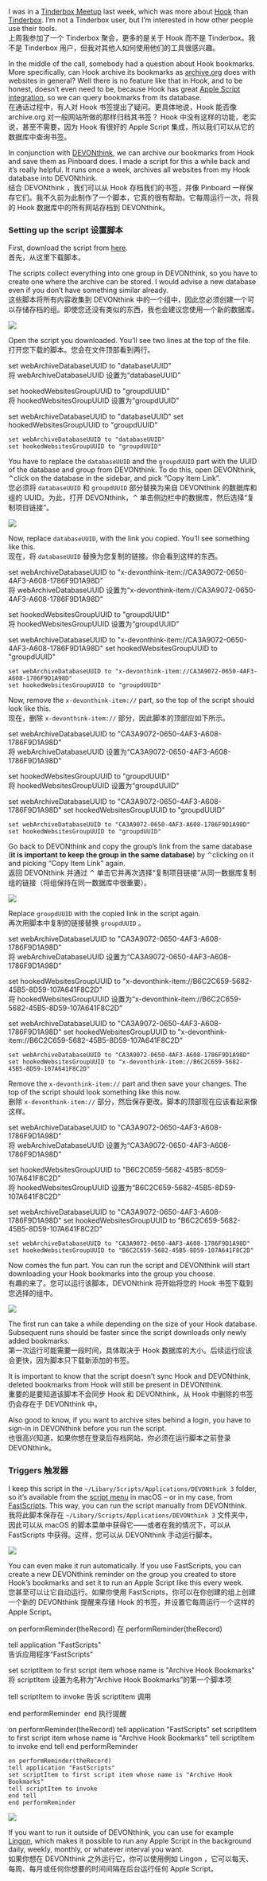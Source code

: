 I was in a [Tinderbox Meetup](https://vimeo.com/679537458) last week, which was more about [Hook](https://hookproductivity.com/) than [Tinderbox](https://www.eastgate.com/Tinderbox/). I’m not a Tinderbox user, but I’m interested in how other people use their tools.  
上周我参加了一个 Tinderbox 聚会，更多的是关于 Hook 而不是 Tinderbox。我不是 Tinderbox 用户，但我对其他人如何使用他们的工具很感兴趣。

In the middle of the call, somebody had a question about Hook bookmarks. More specifically, can Hook archive its bookmarks as [archive.org](https://archive.org/) does with websites in general? Well there is no feature like that in Hook, and to be honest, doesn’t even need to be, because Hook has great [Apple Script integration](https://hookproductivity.com/help/automation/hooks-applescript-dictionary/), so we can query bookmarks from its database.  
在通话过程中，有人对 Hook 书签提出了疑问。更具体地说，Hook 能否像 archive.org 对一般网站所做的那样归档其书签？ Hook 中没有这样的功能，老实说，甚至不需要，因为 Hook 有很好的 Apple Script 集成，所以我们可以从它的数据库中查询书签。

In conjunction with [DEVONthink](https://www.devontechnologies.com/apps/devonthink), we can archive our bookmarks from Hook and save them as Pinboard does. I made a script for this a while back and it’s really helpful. It runs once a week, archives all websites from my Hook database into DEVONthink.  
结合 DEVONthink ，我们可以从 Hook 存档我们的书签，并像 Pinboard 一样保存它们。我不久前为此制作了一个脚本，它真的很有帮助。它每周运行一次，将我的 Hook 数据库中的所有网站存档到 DEVONthink。

### Setting up the script 设置脚本

First, download the script from [here](https://decoding.io/wp-content/uploads/2022/02/Archive-Hook-Bookmarks.zip).  
首先，从这里下载脚本。

The scripts collect everything into one group in DEVONthink, so you have to create one where the archive can be stored. I would advise a new database even if you don’t have something similar already.  
这些脚本将所有内容收集到 DEVONthink 中的一个组中，因此您必须创建一个可以存储存档的组。即使您还没有类似的东西，我也会建议您使用一个新的数据库。

![](https://decoding.io/wp-content/uploads/2022/02/Screen-Shot-2022-02-23-at-17.02.29.png)

Open the script you downloaded. You’ll see two lines at the top of the file.  
打开您下载的脚本。您会在文件顶部看到两行。

set webArchiveDatabaseUUID to "databaseUUID"  
将 webArchiveDatabaseUUID 设置为“databaseUUID”

set hookedWebsitesGroupUUID to "groupdUUID"  
将 hookedWebsitesGroupUUID 设置为“groupdUUID”

set webArchiveDatabaseUUID to "databaseUUID" set hookedWebsitesGroupUUID to "groupdUUID"

```
set webArchiveDatabaseUUID to "databaseUUID"
set hookedWebsitesGroupUUID to "groupdUUID"

```

You have to replace the `databaseUUID` and the `groupdUUID` part with the UUID of the database and group from DEVONthink. To do this, open DEVONthink, ⌃click on the database in the sidebar, and pick “Copy Item Link”.  
您必须将 `databaseUUID` 和 `groupdUUID` 部分替换为来自 DEVONthink 的数据库和组的 UUID。为此，打开 DEVONthink，⌃ 单击侧边栏中的数据库，然后选择“复制项目链接”。

![](https://decoding.io/wp-content/uploads/2022/02/Screen-Shot-2022-02-23-at-17.03.28.png)

Now, replace `databaseUUID`, with the link you copied. You’ll see something like this.  
现在，将 `databaseUUID` 替换为您复制的链接。你会看到这样的东西。

set webArchiveDatabaseUUID to "x-devonthink-item://CA3A9072-0650-4AF3-A608-1786F9D1A98D"  
将 webArchiveDatabaseUUID 设置为“x-devonthink-item://CA3A9072-0650-4AF3-A608-1786F9D1A98D”

set hookedWebsitesGroupUUID to "groupdUUID"  
将 hookedWebsitesGroupUUID 设置为“groupdUUID”

set webArchiveDatabaseUUID to "x-devonthink-item://CA3A9072-0650-4AF3-A608-1786F9D1A98D" set hookedWebsitesGroupUUID to "groupdUUID"

```
set webArchiveDatabaseUUID to "x-devonthink-item://CA3A9072-0650-4AF3-A608-1786F9D1A98D"
set hookedWebsitesGroupUUID to "groupdUUID"

```

Now, remove the `x-devonthink-item://` part, so the top of the script should look like this.  
现在，删除 `x-devonthink-item://` 部分，因此脚本的顶部应如下所示。

set webArchiveDatabaseUUID to "CA3A9072-0650-4AF3-A608-1786F9D1A98D"  
将 webArchiveDatabaseUUID 设置为“CA3A9072-0650-4AF3-A608-1786F9D1A98D”

set hookedWebsitesGroupUUID to "groupdUUID"  
将 hookedWebsitesGroupUUID 设置为“groupdUUID”

set webArchiveDatabaseUUID to "CA3A9072-0650-4AF3-A608-1786F9D1A98D" set hookedWebsitesGroupUUID to "groupdUUID"

```
set webArchiveDatabaseUUID to "CA3A9072-0650-4AF3-A608-1786F9D1A98D"
set hookedWebsitesGroupUUID to "groupdUUID"

```

Go back to DEVONthink and copy the group’s link from the same database (**it is important to keep the group in the same database**) by ⌃clicking on it and picking “Copy Item Link” again.  
返回 DEVONthink 并通过 ⌃ 单击它并再次选择“复制项目链接”从同一数据库复制组的链接（将组保持在同一数据库中很重要）。

![](https://decoding.io/wp-content/uploads/2022/02/Screen-Shot-2022-02-23-at-17.15.24.png)

Replace `groupdUUID` with the copied link in the script again.  
再次用脚本中复制的链接替换 `groupdUUID` 。

set webArchiveDatabaseUUID to "CA3A9072-0650-4AF3-A608-1786F9D1A98D"  
将 webArchiveDatabaseUUID 设置为“CA3A9072-0650-4AF3-A608-1786F9D1A98D”

set hookedWebsitesGroupUUID to "x-devonthink-item://B6C2C659-5682-45B5-8D59-107A641F8C2D"  
将 hookedWebsitesGroupUUID 设置为“x-devonthink-item://B6C2C659-5682-45B5-8D59-107A641F8C2D”

set webArchiveDatabaseUUID to "CA3A9072-0650-4AF3-A608-1786F9D1A98D" set hookedWebsitesGroupUUID to "x-devonthink-item://B6C2C659-5682-45B5-8D59-107A641F8C2D"

```
set webArchiveDatabaseUUID to "CA3A9072-0650-4AF3-A608-1786F9D1A98D"
set hookedWebsitesGroupUUID to "x-devonthink-item://B6C2C659-5682-45B5-8D59-107A641F8C2D"

```

Remove the `x-devonthink-item://` part and then save your changes. The top of the script should look something like this now.  
删除 `x-devonthink-item://` 部分，然后保存更改。脚本的顶部现在应该看起来像这样。

set webArchiveDatabaseUUID to "CA3A9072-0650-4AF3-A608-1786F9D1A98D"  
将 webArchiveDatabaseUUID 设置为“CA3A9072-0650-4AF3-A608-1786F9D1A98D”

set hookedWebsitesGroupUUID to "B6C2C659-5682-45B5-8D59-107A641F8C2D"  
将 hookedWebsitesGroupUUID 设置为“B6C2C659-5682-45B5-8D59-107A641F8C2D”

set webArchiveDatabaseUUID to "CA3A9072-0650-4AF3-A608-1786F9D1A98D" set hookedWebsitesGroupUUID to "B6C2C659-5682-45B5-8D59-107A641F8C2D"

```
set webArchiveDatabaseUUID to "CA3A9072-0650-4AF3-A608-1786F9D1A98D"
set hookedWebsitesGroupUUID to "B6C2C659-5682-45B5-8D59-107A641F8C2D"

```

Now comes the fun part. You can run the script and DEVONthink will start downloading your Hook bookmarks into the group you choose.  
有趣的来了。您可以运行该脚本，DEVONthink 将开始将您的 Hook 书签下载到您选择的组中。

![](https://decoding.io/wp-content/uploads/2022/02/Screen-Shot-2022-02-23-at-17.13.24.png)

The first run can take a while depending on the size of your Hook database. Subsequent runs should be faster since the script downloads only newly added bookmarks.  
第一次运行可能需要一段时间，具体取决于 Hook 数据库的大小。后续运行应该会更快，因为脚本只下载新添加的书签。

It is important to know that the script doesn’t sync Hook and DEVONthink, deleted bookmarks from Hook will still be present in DEVONthink.  
重要的是要知道该脚本不会同步 Hook 和 DEVONthink，从 Hook 中删除的书签仍会存在于 DEVONthink 中。

Also good to know, if you want to archive sites behind a login, you have to sign-in in DEVONthink before you run the script.  
也很高兴知道，如果你想在登录后存档网站，你必须在运行脚本之前登录 DEVONthink。

### Triggers 触发器

I keep this script in the `~/Libary/Scripts/Applications/DEVONthink 3` folder, so it’s available from the [script menu](https://support.apple.com/guide/script-editor/access-scripts-using-the-script-menu-scpedt27975/mac) in macOS – or in my case, from [FastScripts](https://redsweater.com/fastscripts/). This way, you can run the script manually from DEVONthink.  
我将此脚本保存在 `~/Libary/Scripts/Applications/DEVONthink 3` 文件夹中，因此可以从 macOS 的脚本菜单中获得它——或者在我的情况下，可以从 FastScripts 中获得。这样，您可以从 DEVONthink 手动运行脚本。

![](https://decoding.io/wp-content/uploads/2022/02/Screen-Shot-2022-02-23-at-17.25.43.png)

You can even make it run automatically. If you use FastScripts, you can create a new DEVONthink reminder on the group you created to store Hook’s bookmarks and set it to run an Apple Script like this every week.  
您甚至可以让它自动运行。如果你使用 FastScripts，你可以在你创建的组上创建一个新的 DEVONthink 提醒来存储 Hook 的书签，并设置它每周运行一个这样的 Apple Script。

on performReminder(theRecord) 在 performReminder(theRecord)

tell application "FastScripts"  
告诉应用程序“FastScripts”

set scriptItem to first script item whose name is "Archive Hook Bookmarks"  
将 scriptItem 设置为名称为“Archive Hook Bookmarks”的第一个脚本项

tell scriptItem to invoke 告诉 scriptItem 调用

end performReminder  end 执行提醒

on performReminder(theRecord) tell application "FastScripts" set scriptItem to first script item whose name is "Archive Hook Bookmarks" tell scriptItem to invoke end tell end performReminder

```
on performReminder(theRecord)
tell application "FastScripts"
set scriptItem to first script item whose name is "Archive Hook Bookmarks"
tell scriptItem to invoke
end tell
end performReminder

```

![](https://decoding.io/wp-content/uploads/2022/02/Screen-Shot-2022-02-23-at-17.28.51.png)

If you want to run it outside of DEVONthink, you can use for example [Lingon](https://www.peterborgapps.com/lingon/), which makes it possible to run any Apple Script in the background daily, weekly, monthly, or whatever interval you want.  
如果你想在 DEVONthink 之外运行它，你可以使用例如 Lingon ，它可以每天、每周、每月或任何你想要的时间间隔在后台运行任何 Apple Script。